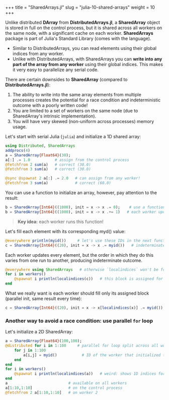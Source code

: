 +++
title = "SharedArrays.jl"
slug = "julia-10-shared-arrays"
weight = 10
+++

Unlike distributed **DArray** from **DistributedArrays.jl**, a **SharedArray** object is stored in full on the control
process, but it is shared across all workers on the same node, with a significant cache on each worker. **SharedArrays**
package is part of Julia's Standard Library (comes with the language).

- Similar to DistributedArrays, you can read elements using their global indices from any worker.
- Unlike with DistributedArrays, with SharedArrays you can **write into any part of the array from any worker** using
  their global indices. This makes it very easy to parallelize any serial code.

There are certain downsides to **SharedArray** (compared to **DistributedArrays.jl**):
1. The ability to write into the same array elements from multiple processes creates the potential for a race condition
  and indeterministic outcome with a poorly written code!
1. You are limited to a set of workers on the same node (due to SharedArray's intrinsic implementation).
1. You will have very skewed (non-uniform across processes) memory usage.

Let's start with serial Julia (`julia`) and initialize a 1D shared array:

```julia
using Distributed, SharedArrays
addprocs(4)
a = SharedArray{Float64}(30);
a[:] .= 1.0           # assign from the control process
@fetchfrom 2 sum(a)   # correct (30.0)
@fetchfrom 3 sum(a)   # correct (30.0)
```

```julia
@sync @spawnat 2 a[:] .= 2.0   # can assign from any worker!
@fetchfrom 3 sum(a)            # correct (60.0)
```

You can use a function to initialize an array, however, pay attention to the result:

```julia
b = SharedArray{Int64}((1000), init = x -> x .= 0);    # use a function to initialize `b`
b = SharedArray{Int64}((1000), init = x -> x .+= 1)   # each worker updates the entire array in-place!
```

> **Key idea:** each worker runs this function!

Let's fill each element with its corresponding myd() value:

```julia
@everywhere println(myid())     # let's use these IDs in the next function
c = SharedArray{Int64}((20), init = x -> x .= myid())   # indeterminate outcome! each time a new result
```

Each worker updates every element, but the order in which they do this varies from one run to another, producing
indeterminate outcome.

```julia
@everywhere using SharedArrays   # otherwise `localindices` won't be found on workers
for i in workers()
    @spawnat i println(localindices(c))   # this block is assigned for processing on worker `i`
end
```

What we really want is each worker should fill only its assigned block (parallel init, same result every time):

```julia
c = SharedArray{Int64}((20), init = x -> x[localindices(x)] .= myid())
```

### Another way to avoid a race condition: use parallel `for` loop

Let's initialize a 2D SharedArray:

```julia
a = SharedArray{Float64}(100,100);
@distributed for i in 1:100     # parallel for loop split across all workers
    for j in 1:100
	    a[i,j] = myid()           # ID of the worker that initialized this element
    end
end
for i in workers()
    @spawnat i println(localindices(a))   # weird: shows 1D indices for 2D array
end
a                           # available on all workers
a[1:10,1:10]                # on the control process
@fetchfrom 2 a[1:10,1:10]   # on worker 2
```
